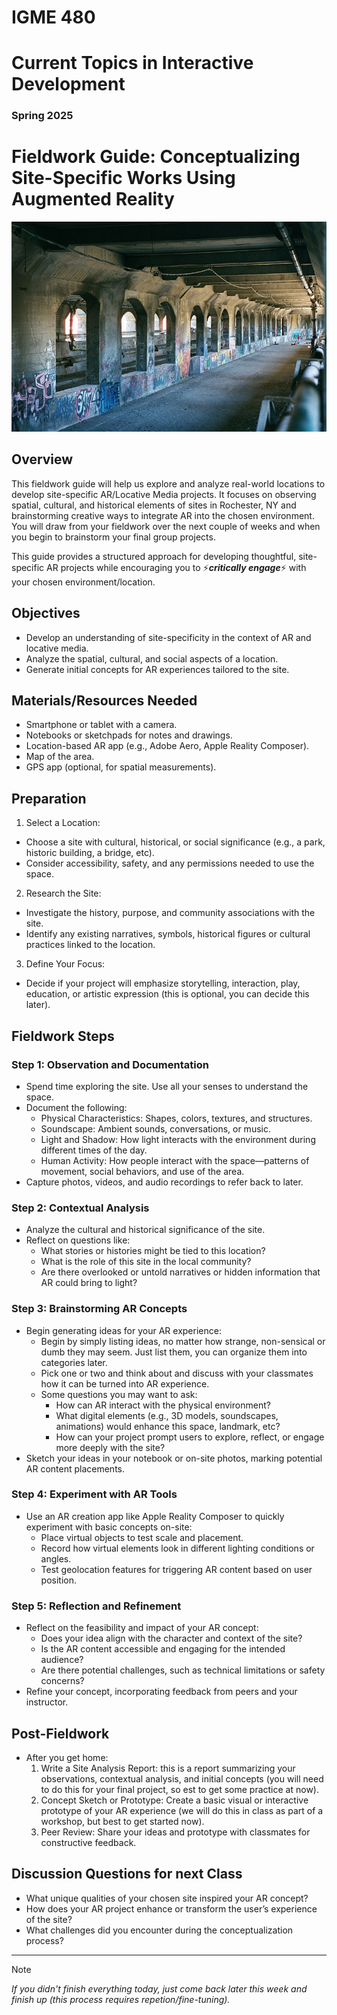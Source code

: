 # IGME 480

# Current Topics in Interactive Development

### Spring 2025

# Fieldwork Guide: Conceptualizing Site-Specific Works Using Augmented Reality
![Rochester, NY Broad Street Bridge Subway](img/800px-Rochester_NY_Broad_Street_Bridge_Subway_2001.jpg "Rochester, NY Broad Street Bridge Subway")

## Overview
This fieldwork guide will help us explore and analyze real-world locations to develop site-specific AR/Locative Media projects. It focuses on observing spatial, cultural, and historical elements of sites in Rochester, NY and brainstorming creative ways to integrate AR into the chosen environment. You will draw from your fieldwork over the next couple of weeks and when you begin to brainstorm your final group projects.

This guide provides a structured approach for developing thoughtful, site-specific AR projects while encouraging you to :zap:**_critically engage_**:zap: with your chosen environment/location.

## Objectives
- Develop an understanding of site-specificity in the context of AR and locative media.
- Analyze the spatial, cultural, and social aspects of a location.
- Generate initial concepts for AR experiences tailored to the site.

## Materials/Resources Needed
- Smartphone or tablet with a camera.
- Notebooks or sketchpads for notes and drawings.
- Location-based AR app (e.g., Adobe Aero, Apple Reality Composer).
- Map of the area.
- GPS app (optional, for spatial measurements).

## Preparation
1. Select a Location:
- Choose a site with cultural, historical, or social significance (e.g., a park, historic building, a bridge, etc).
- Consider accessibility, safety, and any permissions needed to use the space.
2. Research the Site:
- Investigate the history, purpose, and community associations with the site.
- Identify any existing narratives, symbols, historical figures or cultural practices linked to the location.
3. Define Your Focus:
- Decide if your project will emphasize storytelling, interaction, play, education, or artistic expression (this is optional, you can decide this later).

## Fieldwork Steps
### Step 1: Observation and Documentation
- Spend time exploring the site. Use all your senses to understand the space.
- Document the following:
    - Physical Characteristics: Shapes, colors, textures, and structures.
    - Soundscape: Ambient sounds, conversations, or music.
    - Light and Shadow: How light interacts with the environment during different times of the day.
    - Human Activity: How people interact with the space—patterns of movement, social behaviors, and use of the area.
- Capture photos, videos, and audio recordings to refer back to later.

### Step 2: Contextual Analysis
- Analyze the cultural and historical significance of the site.
- Reflect on questions like:
    - What stories or histories might be tied to this location?
    - What is the role of this site in the local community?
    - Are there overlooked or untold narratives or hidden information that AR could bring to light?

### Step 3: Brainstorming AR Concepts
- Begin generating ideas for your AR experience:
    - Begin by simply listing ideas, no matter how strange, non-sensical or dumb they may seem. Just list them, you can organize them into categories later.
    - Pick one or two and think about and discuss with your classmates how it can be turned into AR experience.
    - Some questions you may want to ask:
        - How can AR interact with the physical environment?
        - What digital elements (e.g., 3D models, soundscapes, animations) would enhance this space, landmark, etc?
        - How can your project prompt users to explore, reflect, or engage more deeply with the site?
- Sketch your ideas in your notebook or on-site photos, marking potential AR content placements.

### Step 4: Experiment with AR Tools
- Use an AR creation app like Apple Reality Composer to quickly experiment with basic concepts on-site:
    - Place virtual objects to test scale and placement.
    - Record how virtual elements look in different lighting conditions or angles.
    - Test geolocation features for triggering AR content based on user position.

### Step 5: Reflection and Refinement
- Reflect on the feasibility and impact of your AR concept:
    - Does your idea align with the character and context of the site?
    - Is the AR content accessible and engaging for the intended audience?
    - Are there potential challenges, such as technical limitations or safety concerns?
- Refine your concept, incorporating feedback from peers and your instructor.

## Post-Fieldwork
- After you get home:
    1. Write a Site Analysis Report: this is a report summarizing your observations, contextual analysis, and initial concepts (you will need to do this for your final project, so  est to get some practice at  now).
    2. Concept Sketch or Prototype: Create a basic visual or interactive prototype of your AR experience (we will do this in class as part of a workshop, but best to get started now).
    3. Peer Review: Share your ideas and prototype with classmates for constructive feedback.

## Discussion Questions for next Class
- What unique qualities of your chosen site inspired your AR concept?
- How does your AR project enhance or transform the user’s experience of the site?
- What challenges did you encounter during the conceptualization process?

---

>[!NOTE]
>_If you  didn't finish everything today, just come back later this week and finish up (this process requires repetion/fine-tuning)._